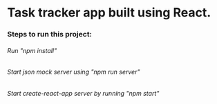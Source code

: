 # Task tracker app built using React.

### Steps to run this project:
###### Run "npm install" 
###### Start json mock server using "npm run server"
###### Start create-react-app server by running "npm start"
